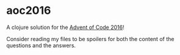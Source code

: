 # aoc2016

A clojure solution for the [Advent of Code 2016](http://adventofcode.com/2016)!

Consider reading my files to be spoilers for both the content of the questions and the answers.

